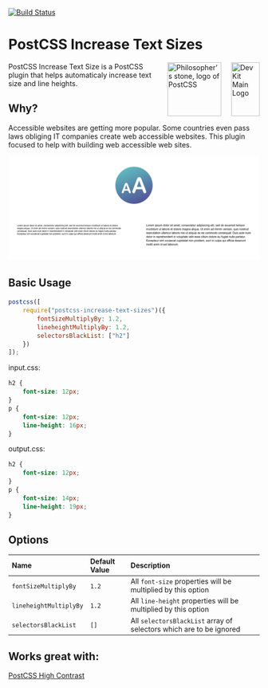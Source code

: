 [![Build Status](https://travis-ci.org/admdh/postcss-increase-text-sizes.svg?branch=master)](https://travis-ci.org/admdh/postcss-increase-text-sizes)

# PostCSS Increase Text Sizes

<img align="right" width="57" height="108" title="Dev Kit Main Logo" src="http://adm-designhouse.com/dev-kit-logo.png">

<img align="right" width="108" height="108" title="Philosopher’s stone, logo of PostCSS" src="http://postcss.github.io/postcss/logo.svg" hspace="20">
PostCSS Increase Text Size is a PostCSS plugin that helps automaticaly increase text size and line heights.

## Why?

Accessible websites are getting more popular. Some countries even pass laws obliging IT companies create web accessible websites. This plugin focused to help with building web accessible web sites.

<img title="Increase Text Size Example" src="img/increase-text-size-example.png">

## Basic Usage

```js
postcss([
	require("postcss-increase-text-sizes")({
		fontSizeMultiplyBy: 1.2,
		lineheightMultiplyBy: 1.2,
		selectorsBlackList: ["h2"]
	})
]);
```

input.css:

```css
h2 {
	font-size: 12px;
}
p {
	font-size: 12px;
	line-height: 16px;
}
```

output.css:

```css
h2 {
	font-size: 12px;
}
p {
	font-size: 14px;
	line-height: 19px;
}
```

## Options

| Name                   | Default Value | Description                                                         |
| :--------------------- | :------------ | :------------------------------------------------------------------ |
| `fontSizeMultiplyBy`   | `1.2`         | All `font-size` properties will be multiplied by this option        |
| `lineheightMultiplyBy` | `1.2`         | All `line-height` properties will be multiplied by this option      |
| `selectorsBlackList`   | `[]`          | All `selectorsBlackList` array of selectors which are to be ignored |

## Works great with:

[PostCSS High Contrast](https://github.com/admdh/postcss-high-contrast)

